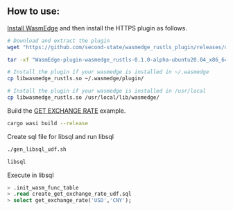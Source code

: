 ## How to use:

[Install WasmEdge](https://wasmedge.org/book/en/quick_start/install.html) and then install the HTTPS plugin as follows.

```bash
# Download and extract the plugin
wget "https://github.com/second-state/wasmedge_rustls_plugin/releases/download/0.1.0/WasmEdge-plugin-wasmedge_rustls-0.1.0-alpha-ubuntu20.04_x86_64.tar"

tar -xf "WasmEdge-plugin-wasmedge_rustls-0.1.0-alpha-ubuntu20.04_x86_64.tar"

# Install the plugin if your wasmedge is installed in ~/.wasmedge
cp libwasmedge_rustls.so ~/.wasmedge/plugin/

# Install the plugin if your wasmedge is installed in /usr/local
cp libwasmedge_rustls.so /usr/local/lib/wasmedge/
```

Build the [GET EXCHANGE RATE](src/main.rs) example.

```bash
cargo wasi build --release
```

Create sql file for libsql and run libsql
```bash
./gen_libsql_udf.sh

libsql
```

Execute in libsql
```sql
> .init_wasm_func_table
> .read create_get_exchange_rate_udf.sql
> select get_exchange_rate('USD','CNY');
```
